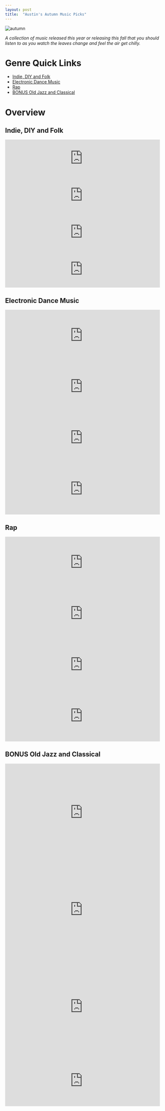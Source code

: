 ```yaml
---
layout: post
title:  "Austin's Autumn Music Picks"
---
```

![autumn](https://austinorth.com/assets/autumn.jpeg)

_A collection of music released this year or releasing this fall that 
you should listen to as you watch the leaves change and feel the air 
get chilly._

# Genre Quick Links
- [Indie, DIY and Folk](#indie,-diy-and-folk)
- [Electronic Dance Music](#electronic-dance-music)
- [Rap](#rap)
- [BONUS Old Jazz and Classical](#bonus-old-jazz-and-classical)

# Overview

## Indie, DIY and Folk

<iframe style="border: 0; width: 100%; height: 120px;" src="https://bandcamp.com/EmbeddedPlayer/album=4006805118/size=large/bgcol=ffffff/linkcol=e99708/tracklist=false/artwork=small/track=1212774238/transparent=true/" seamless><a href="http://florist.bandcamp.com/album/emily-alone">Emily Alone by Florist</a></iframe>

<iframe style="border: 0; width: 100%; height: 120px;" src="https://bandcamp.com/EmbeddedPlayer/album=3337404490/size=large/bgcol=ffffff/linkcol=e99708/tracklist=false/artwork=small/track=2070095062/transparent=true/" seamless><a href="http://hovvdy.bandcamp.com/album/heavy-lifter">Heavy Lifter by Hovvdy</a></iframe>

<iframe style="border: 0; width: 100%; height: 120px;" src="https://bandcamp.com/EmbeddedPlayer/album=1815552077/size=large/bgcol=ffffff/linkcol=e99708/tracklist=false/artwork=small/track=3382523346/transparent=true/" seamless><a href="http://salamirosejoelouismusic.bandcamp.com/album/zdenka-2080">Zdenka 2080 by salami rose joe louis</a></iframe>

<iframe style="border: 0; width: 100%; height: 120px;" src="https://bandcamp.com/EmbeddedPlayer/album=3797296382/size=large/bgcol=ffffff/linkcol=e99708/tracklist=false/artwork=small/track=4080249711/transparent=true/" seamless><a href="http://slaughterbeach.bandcamp.com/album/safe-and-also-no-fear">Safe And Also No Fear by Slaughter Beach, Dog</a></iframe>

## Electronic Dance Music

<iframe width="100%" height="166" scrolling="no" frameborder="no" allow="autoplay" src="https://w.soundcloud.com/player/?url=https%3A//api.soundcloud.com/tracks/659204834&color=%23ff5500&auto_play=false&hide_related=false&show_comments=true&show_user=true&show_reposts=false&show_teaser=true"></iframe>

<iframe width="100%" height="166" scrolling="no" frameborder="no" allow="autoplay" src="https://w.soundcloud.com/player/?url=https%3A//api.soundcloud.com/tracks/617164698&color=%23ff5500&auto_play=false&hide_related=false&show_comments=true&show_user=true&show_reposts=false&show_teaser=true"></iframe>

<iframe width="100%" height="166" scrolling="no" frameborder="no" allow="autoplay" src="https://w.soundcloud.com/player/?url=https%3A//api.soundcloud.com/tracks/660321137&color=%23ff5500&auto_play=false&hide_related=false&show_comments=true&show_user=true&show_reposts=false&show_teaser=true"></iframe>

<iframe width="100%" height="166" scrolling="no" frameborder="no" allow="autoplay" src="https://w.soundcloud.com/player/?url=https%3A//api.soundcloud.com/tracks/622277445&color=%23ff5500&auto_play=false&hide_related=false&show_comments=true&show_user=true&show_reposts=false&show_teaser=true"></iframe>

## Rap

<iframe width="100%" height="166" scrolling="no" frameborder="no" allow="autoplay" src="https://w.soundcloud.com/player/?url=https%3A//api.soundcloud.com/tracks/639815706&color=%23ff5500&auto_play=false&hide_related=false&show_comments=true&show_user=true&show_reposts=false&show_teaser=true"></iframe>

<iframe width="100%" height="166" scrolling="no" frameborder="no" allow="autoplay" src="https://w.soundcloud.com/player/?url=https%3A//api.soundcloud.com/tracks/618423600&color=%23ff5500&auto_play=false&hide_related=false&show_comments=true&show_user=true&show_reposts=false&show_teaser=true"></iframe>

<iframe width="100%" height="166" scrolling="no" frameborder="no" allow="autoplay" src="https://w.soundcloud.com/player/?url=https%3A//api.soundcloud.com/tracks/636447030&color=%23ff5500&auto_play=false&hide_related=false&show_comments=true&show_user=true&show_reposts=false&show_teaser=true"></iframe>

<iframe width="100%" height="166" scrolling="no" frameborder="no" allow="autoplay" src="https://w.soundcloud.com/player/?url=https%3A//api.soundcloud.com/tracks/636421797&color=%23ff5500&auto_play=false&hide_related=false&show_comments=true&show_user=true&show_reposts=false&show_teaser=true"></iframe>

## BONUS Old Jazz and Classical 

<iframe width="100%" height="315" src="https://www.youtube.com/embed/YBCKaiK9r9E" frameborder="0" allow="accelerometer; autoplay; encrypted-media; gyroscope; picture-in-picture" allowfullscreen></iframe>

<iframe width="100%" height="315" src="https://www.youtube.com/embed/r-Z8KuwI7Gc" frameborder="0" allow="accelerometer; autoplay; encrypted-media; gyroscope; picture-in-picture" allowfullscreen></iframe>

<iframe width="100%" height="315" src="https://www.youtube.com/embed/ugq7kZafpxs" frameborder="0" allow="accelerometer; autoplay; encrypted-media; gyroscope; picture-in-picture" allowfullscreen></iframe>

<iframe width="100%" height="166" scrolling="no" frameborder="no" allow="autoplay" src="https://w.soundcloud.com/player/?url=https%3A//api.soundcloud.com/tracks/238881368&color=%23ff5500&auto_play=false&hide_related=false&show_comments=true&show_user=true&show_reposts=false&show_teaser=true"></iframe>

